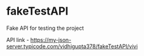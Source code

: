 # fakeTestAPI
Fake API for testing the project


API link - https://my-json-server.typicode.com/vidhigupta378/fakeTestAPI/vivi
